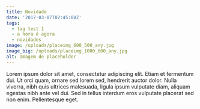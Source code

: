 ```yaml
---
title: Novidade
date: '2017-03-07T02:45:00Z'
tags:
  - tag test 1
  - a hora é agora
  - novidades
image: /uploads/placeimg_600_500_any.jpg
image_big: /uploads/placeimg_1000_600_any.jpg
alt: Imagem de placeholder
---
```

Lorem ipsum dolor sit amet, consectetur adipiscing elit. Etiam et fermentum dui. Ut orci quam, ornare sed lorem sed, hendrerit auctor dolor. Nulla viverra, nibh quis ultrices malesuada, ligula ipsum vulputate diam, aliquam egestas nibh ante vel dui. Sed in tellus interdum eros vulputate placerat sed non enim. Pellentesque eget.
